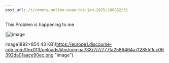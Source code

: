 ```yaml
---
post_url: /t/remote-online-exam-tds-jan-2025/168832/31
---
```

This Problem is happening to me  

[![image](https://europe1.discourse-cdn.com/flex013/uploads/iitm/optimized/3X/7/7/777fa2586464a7f2855ffcc06392da01aace90ec_2_690x311.png)

image1892×854 43 KB](https://europe1.discourse-cdn.com/flex013/uploads/iitm/original/3X/7/7/777fa2586464a7f2855ffcc06392da01aace90ec.png "image")